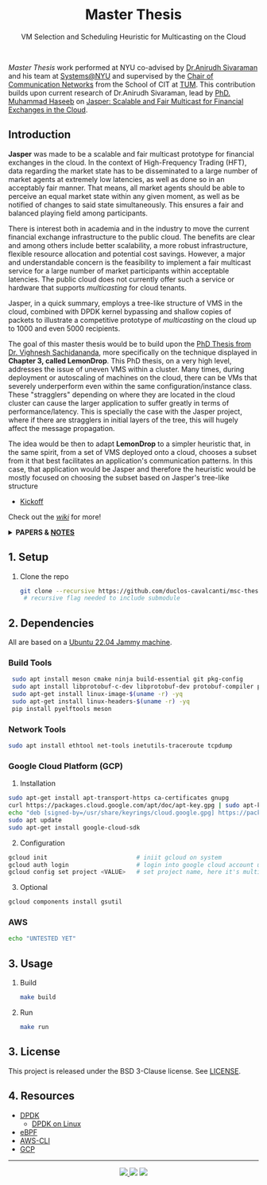 <h1 align="center">Master Thesis</h1>
<p align="center">
   VM Selection and Scheduling Heuristic for Multicasting on the Cloud
</p>
<br>

<!-- __Abstract:__ _Not defined yet._ -->

_Master Thesis_ work performed at NYU co-advised by [Dr.Anirudh Sivaraman](https://anirudhsk.github.io/) and his team at [Systems@NYU](https://news.cs.nyu.edu/) 
and supervised by the [Chair of Communication Networks](https://www.ce.cit.tum.de/en/lkn/home/) from the School of CIT at [TUM](https://www.cit.tum.de/en/cit/home/). 
This contribution builds upon current research of Dr.Anirudh Sivaraman, lead by [PhD. Muhammad Haseeb](https://haseeblums.github.io/) on
[Jasper: Scalable and Fair Multicast for Financial Exchanges in the Cloud](https://arxiv.org/abs/2402.09527.).

## Introduction

__Jasper__ was made to be a scalable and fair multicast prototype for financial exchanges in the cloud. In the context of High-Frequency Trading (HFT), data regarding the market state has to be disseminated to a large number of market agents at extremely low latencies, as well as done so in an acceptably fair manner. That means, all market agents should be able to perceive an equal market state within any given moment, as well as be notified of changes to said state simultaneously. This ensures a fair and balanced playing field among participants.

There is interest both in academia and in the industry to move the current financial exchange infrastructure to the public cloud. The benefits are clear and among others include better scalability, a more robust infrastructure, flexible resource allocation and potential cost savings. However, a major and understandable concern is the feasibility to implement a fair multicast service for a large number of market participants within acceptable latencies. The public cloud does not currently offer such a service or hardware that supports _multicasting_ for cloud tenants.

Jasper, in a quick summary, employs a tree-like structure of VMS in the cloud, combined with DPDK kernel bypassing and shallow copies of packets to illustrate a competitive prototype of _multicasting_ on the cloud up to 1000 and even 5000 recipients.

The goal of this master thesis would be to build upon the [PhD Thesis from Dr. Vighnesh Sachidananda](https://searchworks.stanford.edu/view/14423035), more specifically on the technique displayed in __Chapter 3, called LemonDrop__. This PhD thesis, on a very high level, addresses the issue of uneven VMS within a cluster. Many times, during deployment or autoscaling of machines on the cloud, there can be VMs that severely underperform even within the same configuration/instance class. These "stragglers" depending on where they are located in the cloud cluster can cause the larger application to suffer greatly in terms of performance/latency. This is specially the case with the Jasper project, where if there are stragglers in initial layers of the tree, this will hugely affect the message propagation.

The idea would be then to adapt __LemonDrop__ to a simpler heuristic that, in the same spirit, from a set of VMS deployed onto a cloud, chooses a subset from it that best facilitates an application's communication patterns. In this case, that application would be Jasper and therefore the heuristic would be mostly focused on choosing the subset based on Jasper's tree-like structure

- [Kickoff](https://docs.google.com/presentation/d/1XlgH70a5laUlEAKua7f3ALofkX98AMYdCSO5etTrlyw/edit?usp=sharing)

Check out the [_wiki_](https://github.com/duclos-cavalcanti/master-arbeit/wiki) for more!

<details closed>
 <summary>
     <b>PAPERS & <a href="https://github.com/duclos-cavalcanti/master-arbeit/wiki/Documentation">NOTES</a></b> 
 </summary>
 <p>

 <table>
 <tr> <th>Title</th> <th>Date</th> </tr>

 <tr>
     <td>
     <a href="https://searchworks.stanford.edu/view/14423035">
     Scheduling and autoscaling methods for low latency applications
     </a>
     <td> <em>2022</em> </td> 
 </tr>

 </table> 

 </p>
</details>

## 1. Setup

1. Clone the repo
   ```bash
   git clone --recursive https://github.com/duclos-cavalcanti/msc-thesis.git
    # recursive flag needed to include submodule
   ```

## 2. Dependencies
All are based on a [Ubuntu 22.04 Jammy machine](https://releases.ubuntu.com/jammy/).

### Build Tools
   ```bash
    sudo apt install meson cmake ninja build-essential git pkg-config
    sudo apt install libprotobuf-c-dev libprotobuf-dev protobuf-compiler protobuf-codegen
    sudo apt-get install linux-image-$(uname -r) -yq
    sudo apt-get install linux-headers-$(uname -r) -yq
    pip install pyelftools meson
   ```

### Network Tools
   ```bash
   sudo apt install ethtool net-tools inetutils-traceroute tcpdump
   ```

### Google Cloud Platform (GCP)
1. Installation
```bash
sudo apt-get install apt-transport-https ca-certificates gnupg
curl https://packages.cloud.google.com/apt/doc/apt-key.gpg | sudo apt-key --keyring /usr/share/keyrings/cloud.google.gpg add -
echo "deb [signed-by=/usr/share/keyrings/cloud.google.gpg] https://packages.cloud.google.com/apt cloud-sdk main" | sudo tee /etc/apt/sources.list.d/google-cloud-sdk.list
sudo apt update
sudo apt-get install google-cloud-sdk
```

2. Configuration 
```bash 
gcloud init                         # iniit gcloud on system
gcloud auth login                   # login into google cloud account used for cloud development
gcloud config set project <VALUE>   # set project name, here it's multicast1
```

3. Optional
```bash 
gcloud components install gsutil
```

### AWS
```bash
echo "UNTESTED YET"
```

## 3. Usage

1. Build
    ```bash 
    make build
    ```

2. Run
    ```bash 
    make run
    ```

## 3. License
This project is released under the BSD 3-Clause license. See [LICENSE](LICENSE).

## 4. Resources 
- [DPDK](https://www.dpdk.org/)
    + [DPDK on Linux](http://doc.dpdk.org/guides/linux_gsg/intro.html)
- [eBPF](https://ebpf.io/)
- [AWS-CLI](https://docs.aws.amazon.com/cli/?nc2=h_ql_doc_cli)
- [GCP](https://cloud.google.com/)

---
<p align="center">
<a href="https://github.com/duclos-cavalcanti/master-arbeit/LICENSE">
  <img src="https://img.shields.io/badge/license-BSD3-yellow.svg" />
</a>
<a>
  <img src="https://img.shields.io/github/languages/code-size/duclos-cavalcanti/master-arbeit.svg" />
</a>
<a>
  <img src="https://img.shields.io/github/commit-activity/m/duclos-cavalcanti/master-arbeit.svg" />
</a>
</p>

